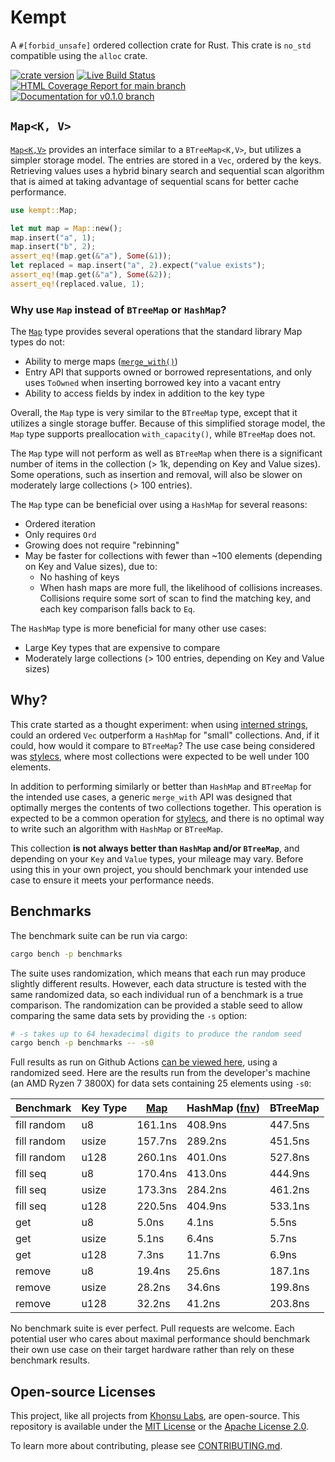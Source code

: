 # Kempt

A `#[forbid_unsafe]` ordered collection crate for Rust. This crate is `no_std`
compatible using the `alloc` crate.

[![crate version](https://img.shields.io/crates/v/kempt.svg)](https://crates.io/crates/kempt)
[![Live Build Status](https://img.shields.io/github/actions/workflow/status/khonsulabs/kempt/rust.yml?branch=v0.1.0)](https://github.com/khonsulabs/kempt/actions?query=workflow:Tests)
[![HTML Coverage Report for `main` branch](https://khonsulabs.github.io/kempt/coverage/badge.svg)](https://khonsulabs.github.io/kempt/coverage/)
[![Documentation for `v0.1.0` branch](https://img.shields.io/badge/docs-main-informational)](https://docs.rs/kempt)

## `Map<K, V>`

[`Map<K,V>`][map] provides an interface similar to a `BTreeMap<K,V>`, but
utilizes a simpler storage model. The entries are stored in a `Vec`, ordered by
the keys. Retrieving values uses a hybrid binary search and sequential scan
algorithm that is aimed at taking advantage of sequential scans for better cache
performance.

```rust
use kempt::Map;

let mut map = Map::new();
map.insert("a", 1);
map.insert("b", 2);
assert_eq!(map.get(&"a"), Some(&1));
let replaced = map.insert("a", 2).expect("value exists");
assert_eq!(map.get(&"a"), Some(&2));
assert_eq!(replaced.value, 1);
```

### Why use `Map` instead of `BTreeMap` or `HashMap`?

The [`Map`][map] type provides several operations that the standard library Map
types do not:

- Ability to merge maps ([`merge_with()`][merge-with])
- Entry API that supports owned or borrowed representations, and only uses
  `ToOwned` when inserting borrowed key into a vacant entry
- Ability to access fields by index in addition to the key type

Overall, the `Map` type is very similar to the `BTreeMap` type, except that it
utilizes a single storage buffer. Because of this simplified storage model, the
`Map` type supports preallocation `with_capacity()`, while `BTreeMap` does not.

The `Map` type will not perform as well as `BTreeMap` when there is a
significant number of items in the collection (> 1k, depending on Key and Value
sizes). Some operations, such as insertion and removal, will also be slower on
moderately large collections (> 100 entries).

The `Map` type can be beneficial over using a `HashMap` for several reasons:

- Ordered iteration
- Only requires `Ord`
- Growing does not require "rebinning"
- May be faster for collections with fewer than ~100 elements (depending on Key
  and Value sizes), due to:
  - No hashing of keys
  - When hash maps are more full, the likelihood of collisions increases.
    Collisions require some sort of scan to find the matching key, and each key
    comparison falls back to `Eq`.

The `HashMap` type is more beneficial for many other use cases:

- Large Key types that are expensive to compare
- Moderately large collections (> 100 entries, depending on Key and Value sizes)

## Why?

This crate started as a thought experiment: when using [interned
strings][interner], could an ordered `Vec` outperform a `HashMap` for "small"
collections. And, if it could, how would it compare to `BTreeMap`? The use case
being considered was [stylecs][stylecs], where most collections were expected to
be well under 100 elements.

In addition to performing similarly or better than `HashMap` and `BTreeMap` for
the intended use cases, a generic `merge_with` API was designed that optimally
merges the contents of two collections together. This operation is expected to
be a common operation for [stylecs][stylecs], and there is no optimal way to
write such an algorithm with `HashMap` or `BTreeMap`.

This collection **is not always better than `HashMap` and/or `BTreeMap`**, and
depending on your `Key` and `Value` types, your mileage may vary. Before using
this in your own project, you should benchmark your intended use case to ensure
it meets your performance needs.

## Benchmarks

The benchmark suite can be run via cargo:

```sh
cargo bench -p benchmarks
```

The suite uses randomization, which means that each run may produce slightly
different results. However, each data structure is tested with the same
randomized data, so each individual run of a benchmark is a true comparison. The
randomization can be provided a stable seed to allow comparing the same data
sets by providing the `-s` option:

```sh
# -s takes up to 64 hexadecimal digits to produce the random seed
cargo bench -p benchmarks -- -s0
```

Full results as run on Github Actions [can be viewed
here](https://khonsulabs.github.io/kempt/benchmarks/report/index.html), using a
randomized seed. Here are the results run from the developer's machine (an AMD
Ryzen 7 3800X) for data sets containing 25 elements using `-s0`:

| Benchmark   | Key Type | [Map][map] | HashMap ([fnv][fnv]) | BTreeMap |
|-------------|----------|-----------|----------------------|----------|
| fill random | u8       |    161.1ns |              408.9ns |  447.5ns |
| fill random | usize    |    157.7ns |              289.2ns |  451.5ns |
| fill random | u128     |    260.1ns |              401.0ns |  527.8ns |
| fill seq    | u8       |    170.4ns |              413.0ns |  444.9ns |
| fill seq    | usize    |    173.3ns |              284.2ns |  461.2ns |
| fill seq    | u128     |    220.5ns |              404.9ns |  533.1ns |
| get         | u8       |      5.0ns |                4.1ns |    5.5ns |
| get         | usize    |      5.1ns |                6.4ns |    5.7ns |
| get         | u128     |      7.3ns |               11.7ns |    6.9ns |
| remove      | u8       |     19.4ns |               25.6ns |  187.1ns |
| remove      | usize    |     28.2ns |               34.6ns |  199.8ns |
| remove      | u128     |     32.2ns |               41.2ns |  203.8ns |

No benchmark suite is ever perfect. Pull requests are welcome. Each potential
user who cares about maximal performance should benchmark their own use case on
their target hardware rather than rely on these benchmark results.

[interner]: https://github.com/khonsulabs/interner
[stylecs]: https://github.com/khonsulabs/stylecs
[fnv]: https://github.com/servo/rust-fnv
[map]: https://docs.rs/kempt/*/kempt/struct.Map.html
[merge-with]: https://docs.rs/kempt/*/kempt/struct.Map.html#method.merge_with

## Open-source Licenses

This project, like all projects from [Khonsu Labs](https://khonsulabs.com/), are
open-source. This repository is available under the [MIT License](./LICENSE-MIT)
or the [Apache License 2.0](./LICENSE-APACHE).

To learn more about contributing, please see [CONTRIBUTING.md](./CONTRIBUTING.md).
